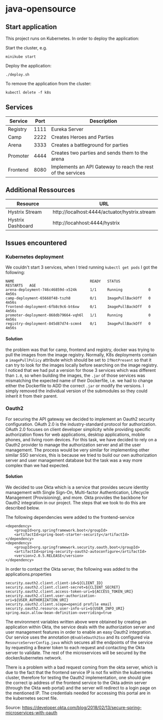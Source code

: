 # java-opensource

## Start application

This project runs on Kubernetes. In order to deploy the application:

Start the cluster, e.g.

```minikube start```

Deploy the application:

```./deploy.sh```

To remove the application from the cluster:

```kubectl delete -f k8s```

## Services

| Service | Port | Description|
| --- | --- | --- |
| Registry | 1111 | Eureka Server|
| Camp | 2222 | Creates Heroes and Parties |
| Arena | 3333 | Creates a battleground for parties |
| Promoter | 4444 | Creates two parties and sends them to the arena |
|Frontend | 8080 | Implements an API Gateway to reach the rest of the services | 
## Additional Ressources

| Resource          | URL                   |
|----------------- |-----------------------| 
|Hystrix Stream    | http://localhost:4444/actuator/hystrix.stream |
|Hystrix Dashboard | http://locahhost:4444/hystrix |

## Issues encountered
### Kubernetes deployment
We couldn't start 3 services, when I tried running ```kubectl get pods``` I got the following:
```
NAME                                   READY   STATUS             RESTARTS   AGE
arena-deployment-746c46859d-x524k      1/1     Running            0          4m56s
camp-deployment-65668f48-tszh8         0/1     ImagePullBackOff   0          4m56s
frontend-deployment-6fb8c9c6-bt6xw     0/1     ImagePullBackOff   0          4m56s
promoter-deployment-868db79664-vqh6l   1/1     Running            0          4m56s
registry-deployment-845d87d74-scmn4    0/1     ImagePullBackOff   0          4m56s
```
#### Solution
the problem was that for camp, frontend and registry, docker was trying to pull the images from the image registry. Normally, K8s deployments contain a `imagePullPolicy` attribute which should be set to `IfNotPresent` so that it can try to look for the images locally before searching on the image registry. I noticed that we had put a version for those 3 services which was different than `1.0`, so when building the images, the `.jar` of those services was mismatching the expected name of their Dockerfile, i.e. we had to change either the Dockerfile to ADD the correct `.jar` or modify the versions. I simply removed the individual version of the submodules so they could inherit it from their parent.

### Oauth2

For securing the API gateway we decided to implement an Oauth2 security configuration. OAuth 2.0 is the industry-standard protocol for authorization. OAuth 2.0 focuses on client developer simplicity while providing specific authorization flows for web applications, desktop applications, mobile phones, and living room devices.
For this task, we have decided to rely on a Oauth2 provider to manage the authorization server and all the user management. The process would be very similar for implementing other similar SSO services, this is because we tried to
build our own authorization server and user management database but the task was a way more complex than we had expected. 

#### Solution 
We decided to use Okta which is a service that provides secure identity management with Single Sign-On, Multi-factor Authentication, Lifecycle Management (Provisioning), and more.
Okta provides the backbone for Oauth2 integration in our project. The steps that we took to do this are described below.

The following dependencies were added to the frontend-service

```aidl
<dependency>
    <groupId>org.springframework.boot</groupId>
    <artifactId>spring-boot-starter-security</artifactId>
</dependency>
<dependency>
    <groupId>org.springframework.security.oauth.boot</groupId>
    <artifactId>spring-security-oauth2-autoconfigure</artifactId>
    <version>2.0.5.RELEASE</version>
</dependency>
```

In order to contact the Okta server, the following was added to the applications.properties

```aidl
security.oauth2.client.client-id=${CLIENT_ID}
security.oauth2.client.client-secret=${CLIENT_SECRET}
security.oauth2.client.access-token-uri=${ACCESS_TOKEN_URI}
security.oauth2.client.user-authorization-uri=${USER_AUTHORIZATION_URI}
security.oauth2.client.scope=openid profile email
security.oauth2.resource.user-info-uri=${USER_INFO_URI}
spring.main.allow-bean-definition-overriding=true

```

The environment variables written above were obtained by creating an application within Okta, the service deals with the authorization server
and user management features in order to enable an easy Oauth2 integration. Our service uses the annotation `@EnableOauth2Sso` and its configured via
`ResourceServerConfig.java` which secures all the endpoints of the service by requesting a Bearer token to each request and contacting the Okta server to validate.
The rest of the microservices will be secured by the docker/kubernetes network.

There is a problem with a bad request coming from the okta server, which is due to the fact that the frontend service IP is not fix within the kubernetes cluster, therefore for testing the Oauth2 implementation, one should give the correct ip address of the frontend service to the Okta admin server (through the Okta web portal) and the server will redirect to a login page on the mentioned IP. The credentials needed for accessing this portal are in the kubernetes secret file.  


Source: https://developer.okta.com/blog/2018/02/13/secure-spring-microservices-with-oauth
